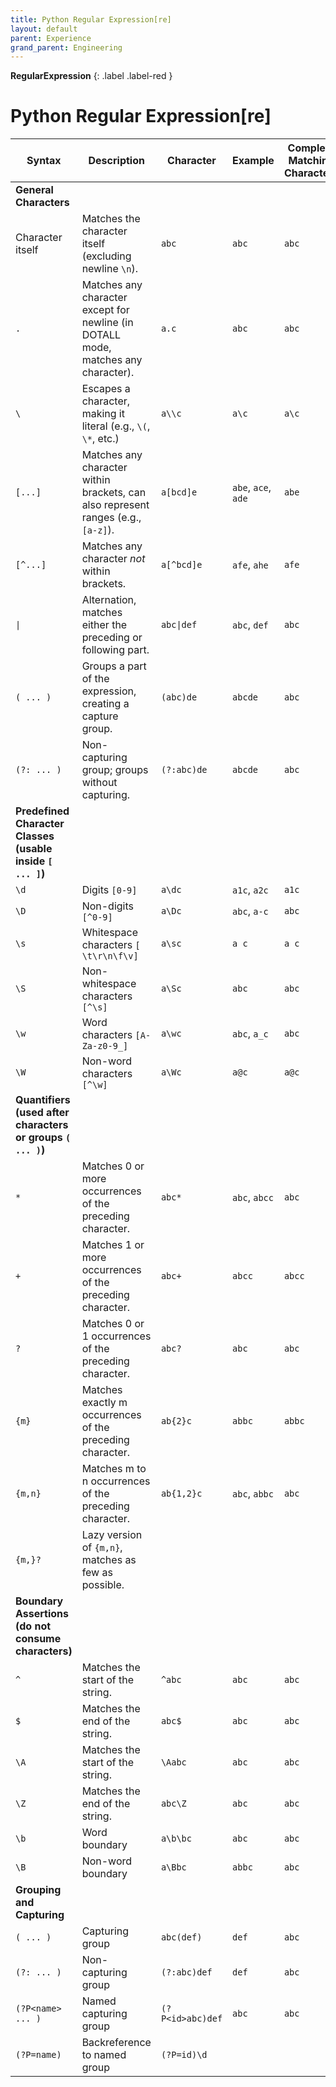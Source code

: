 ```yaml
---
title: Python Regular Expression[re]
layout: default
parent: Experience
grand_parent: Engineering
---
```


**RegularExpression**
{: .label .label-red }

# Python Regular Expression[re]

| Syntax           | Description                                                     | Character     | Example                     | Complete Matching Characters |
|------------------|-----------------------------------------------------------------|---------------|-----------------------------|------------------------------|
| **General Characters**                                                                                                                      |
| Character itself | Matches the character itself (excluding newline `\n`).            | `abc`        | `abc`                       | `abc`                        |
| `.`              | Matches any character except for newline (in DOTALL mode, matches any character). | `a.c`        | `abc`                       | `abc`                        |
| `\`              | Escapes a character, making it literal (e.g., `\(`, `\*`, etc.) | `a\\c`       | `a\c`                       | `a\c`                        |
| `[...]`          | Matches any character within brackets, can also represent ranges (e.g., `[a-z]`). | `a[bcd]e`    | `abe`, `ace`, `ade`        | `abe`                        |
| `[^...]`         | Matches any character *not* within brackets.                     | `a[^bcd]e`   | `afe`, `ahe`               | `afe`                        |
| `\|`             | Alternation, matches either the preceding or following part.    | `abc\|def`   | `abc`, `def`               | `abc`                        |
| `( ... )`        | Groups a part of the expression, creating a capture group.      | `(abc)de`    | `abcde`                     | `abc`                        |
| `(?: ... )`      | Non-capturing group; groups without capturing.                  | `(?:abc)de`  | `abcde`                     | `abc`                        |
| **Predefined Character Classes (usable inside `[ ... ]`)** |
| `\d`             | Digits `[0-9]`                                                   | `a\dc`       | `a1c`, `a2c`               | `a1c`                        |
| `\D`             | Non-digits `[^0-9]`                                              | `a\Dc`       | `abc`, `a-c`               | `abc`                        |
| `\s`             | Whitespace characters `[ \t\r\n\f\v]`                            | `a\sc`       | `a c`                       | `a c`                        |
| `\S`             | Non-whitespace characters `[^\s]`                                | `a\Sc`       | `abc`                       | `abc`                        |
| `\w`             | Word characters `[A-Za-z0-9_]`                                   | `a\wc`       | `abc`, `a_c`               | `abc`                        |
| `\W`             | Non-word characters `[^\w]`                                      | `a\Wc`       | `a@c`                       | `a@c`                        |
| **Quantifiers (used after characters or groups `( ... )`)** |
| `*`              | Matches 0 or more occurrences of the preceding character.        | `abc*`       | `abc`, `abcc`              | `abc`                        |
| `+`              | Matches 1 or more occurrences of the preceding character.        | `abc+`       | `abcc`                      | `abcc`                       |
| `?`              | Matches 0 or 1 occurrences of the preceding character.           | `abc?`       | `abc`                       | `abc`                        |
| `{m}`            | Matches exactly m occurrences of the preceding character.        | `ab{2}c`     | `abbc`                      | `abbc`                       |
| `{m,n}`          | Matches m to n occurrences of the preceding character.           | `ab{1,2}c`   | `abc`, `abbc`              | `abc`                        |
| `{m,}?`          | Lazy version of `{m,n}`, matches as few as possible.             |               |                             |                              |
| **Boundary Assertions (do not consume characters)** |
| `^`              | Matches the start of the string.                                 | `^abc`       | `abc`                       | `abc`                        |
| `$`              | Matches the end of the string.                                   | `abc$`       | `abc`                       | `abc`                        |
| `\A`             | Matches the start of the string.                                 | `\Aabc`      | `abc`                       | `abc`                        |
| `\Z`             | Matches the end of the string.                                   | `abc\Z`      | `abc`                       | `abc`                        |
| `\b`             | Word boundary                                                    | `a\b\bc`     | `abc`                       | `abc`                        |
| `\B`             | Non-word boundary                                                | `a\Bbc`      | `abbc`                      | `abc`                        |
| **Grouping and Capturing**                                                                                                                |
| `( ... )`        | Capturing group                                                  | `abc(def)`   | `def`                       | `abc`                        |
| `(?: ... )`      | Non-capturing group                                              | `(?:abc)def` | `def`                       | `abc`                        |
| `(?P<name> ... )` | Named capturing group                                          | `(?P<id>abc)def` | `abc`                       | `abc`                        |
| `(?P=name)`      | Backreference to named group                                     | `(?P=id)\d`